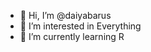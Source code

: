 - 👋 Hi, I’m @daiyabarus
- 👀 I’m interested in Everything
- 🌱 I’m currently learning R

<!---
daiyabarus/daiyabarus is a ✨ special ✨ repository because its `README.md` (this file) appears on your GitHub profile.
You can click the Preview link to take a look at your changes.
--->
